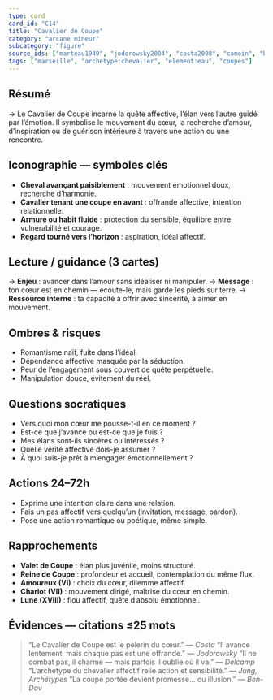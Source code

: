 ```yaml
---
type: card
card_id: "C14"
title: "Cavalier de Coupe"
category: "arcane mineur"
subcategory: "figure"
source_ids: ["marteau1949", "jodorowsky2004", "costa2008", "camoin", "bendov2011", "delcamp", "nadolny2018", "jung", "meditations_anonymes", "nichols"]
tags: ["marseille", "archetype:chevalier", "element:eau", "coupes"]
---
```


## Résumé
→ Le Cavalier de Coupe incarne la quête affective, l’élan vers l’autre guidé par l’émotion. Il symbolise le mouvement du cœur, la recherche d’amour, d’inspiration ou de guérison intérieure à travers une action ou une rencontre.

## Iconographie — symboles clés
- **Cheval avançant paisiblement** : mouvement émotionnel doux, recherche d’harmonie.
- **Cavalier tenant une coupe en avant** : offrande affective, intention relationnelle.
- **Armure ou habit fluide** : protection du sensible, équilibre entre vulnérabilité et courage.
- **Regard tourné vers l’horizon** : aspiration, idéal affectif.

## Lecture / guidance (3 cartes)
→ **Enjeu** : avancer dans l’amour sans idéaliser ni manipuler.
→ **Message** : ton cœur est en chemin — écoute-le, mais garde les pieds sur terre.
→ **Ressource interne** : ta capacité à offrir avec sincérité, à aimer en mouvement.

## Ombres & risques
- Romantisme naïf, fuite dans l’idéal.
- Dépendance affective masquée par la séduction.
- Peur de l’engagement sous couvert de quête perpétuelle.
- Manipulation douce, évitement du réel.

## Questions socratiques
- Vers quoi mon cœur me pousse-t-il en ce moment ?
- Est-ce que j’avance ou est-ce que je fuis ?
- Mes élans sont-ils sincères ou intéressés ?
- Quelle vérité affective dois-je assumer ?
- À quoi suis-je prêt à m’engager émotionnellement ?

## Actions 24–72h
- Exprime une intention claire dans une relation.
- Fais un pas affectif vers quelqu’un (invitation, message, pardon).
- Pose une action romantique ou poétique, même simple.

## Rapprochements
- **Valet de Coupe** : élan plus juvénile, moins structuré.
- **Reine de Coupe** : profondeur et accueil, contemplation du même flux.
- **Amoureux (VI)** : choix du cœur, dilemme affectif.
- **Chariot (VII)** : mouvement dirigé, maîtrise du cœur en chemin.
- **Lune (XVIII)** : flou affectif, quête d’absolu émotionnel.

## Évidences — citations ≤25 mots
> “Le Cavalier de Coupe est le pèlerin du cœur.” — *Costa*
> “Il avance lentement, mais chaque pas est une offrande.” — *Jodorowsky*
> “Il ne combat pas, il charme — mais parfois il oublie où il va.” — *Delcamp*
> “L’archétype du chevalier affectif relie action et sensibilité.” — *Jung, Archétypes*
> “La coupe portée devient promesse… ou illusion.” — *Ben-Dov*
